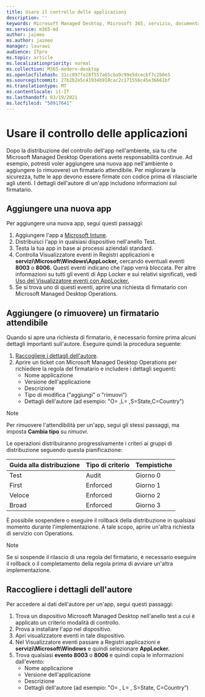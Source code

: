```yaml
---
title: Usare il controllo delle applicazioni
description: ''
keywords: Microsoft Managed Desktop, Microsoft 365, servizio, documentazione
ms.service: m365-md
author: jaimeo
ms.author: jaimeo
manager: laurawi
audience: ITpro
ms.topic: article
ms.localizationpriority: normal
ms.collection: M365-modern-desktop
ms.openlocfilehash: 31cc897fe28f557a65cba9c99e5dcecbf7c2b0e5
ms.sourcegitcommit: 27b2b2e5c41934b918cac2c171556c45e36661bf
ms.translationtype: MT
ms.contentlocale: it-IT
ms.lasthandoff: 03/19/2021
ms.locfileid: "50917641"
---
```

# <a name="work-with-app-control"></a>Usare il controllo delle applicazioni

Dopo la distribuzione del controllo dell'app nell'ambiente, sia tu che Microsoft Managed Desktop Operations avete responsabilità continue. Ad esempio, potresti voler aggiungere una nuova app nell'ambiente o aggiungere (o rimuovere) un firmatario attendibile. Per migliorare la sicurezza, tutte le app devono essere firmate con codice prima di rilasciarle agli utenti. I dettagli dell'autore di un'app includono informazioni sul firmatario.


## <a name="add-a-new-app"></a>Aggiungere una nuova app

Per aggiungere una nuova app, segui questi passaggi:

1. Aggiungere l'app a [Microsoft Intune](/mem/intune/apps/apps-win32-app-management).
2. Distribuisci l'app in qualsiasi dispositivo nell'anello Test. 
3. Testa la tua app in base ai processi aziendali standard. 
4. Controlla Visualizzatore eventi in Registri applicazioni e **servizi\Microsoft\Windows\AppLocker,** cercando eventuali eventi **8003** o **8006.** Questi eventi indicano che l'app verrà bloccata. Per altre informazioni su tutti gli eventi di App Locker e sui relativi significati, vedi [Uso del Visualizzatore eventi con AppLocker.](/windows/security/threat-protection/windows-defender-application-control/applocker/using-event-viewer-with-applocker)
5. Se si trova uno di questi eventi, aprire una richiesta di firmatario con Microsoft Managed Desktop Operations.

## <a name="add-or-remove-a-trusted-signer"></a>Aggiungere (o rimuovere) un firmatario attendibile

Quando si apre una richiesta di firmatario, è necessario fornire prima alcuni dettagli importanti sull'autore. Eseguire quindi la procedura seguente:

1. [Raccogliere i dettagli dell'autore](#gather-publisher-details).
2. Aprire un ticket con Microsoft Managed Desktop Operations per richiedere la regola del firmatario e includere i dettagli seguenti:  
    - Nome applicazione 
    - Versione dell'applicazione 
    - Descrizione 
    - Tipo di modifica ("aggiungi" o "rimuovi")  
    - Dettagli dell'autore (ad esempio: "O= <publisher name> ,L= <location> ,S=State,C=Country") 

> [!NOTE]
> Per rimuovere l'attendibilità per un'app, segui gli stessi passaggi, ma imposta **Cambia tipo** su *rimuovi*.

Le operazioni distribuiranno progressivamente i criteri ai gruppi di distribuzione seguendo questa pianificazione:


|Guida alla distribuzione  |Tipo di criterio  |Tempistiche  |
|---------|---------|---------|
|Test     |  Audit       |  Giorno 0       |
|First     | Enforced        | Giorno 1        |
|Veloce     | Enforced        |  Giorno 2       |
|Broad     | Enforced        |  Giorno 3       |


È possibile sospendere o eseguire il rollback della distribuzione in qualsiasi momento durante l'implementazione. A tale scopo, aprire un'altra richiesta di servizio con Operations.

> [!NOTE]
> Se si sospende il rilascio di una regola del firmatario, è necessario eseguire il rollback o il completamento della regola prima di avviare un'altra implementazione.

## <a name="gather-publisher-details"></a>Raccogliere i dettagli dell'autore

Per accedere ai dati dell'autore per un'app, segui questi passaggi:

1. Trova un dispositivo Microsoft Managed Desktop nell'anello test a cui è applicato un criterio modalità di controllo. 
2. Prova a installare l'app nel dispositivo.
3. Apri visualizzatore eventi in tale dispositivo. 
4. Nel Visualizzatore eventi passare a Registri applicazioni e **servizi\Microsoft\Windows** e quindi selezionare **AppLocker.** 
5. Trova qualsiasi **evento 8003** o **8006** e quindi copia le informazioni dall'evento: 
    - Nome applicazione 
    - Versione dell'applicazione 
    - Descrizione 
    - Dettagli dell'autore (ad esempio: "O= <publisher name> , L= <location> , S=State, C=Country")
